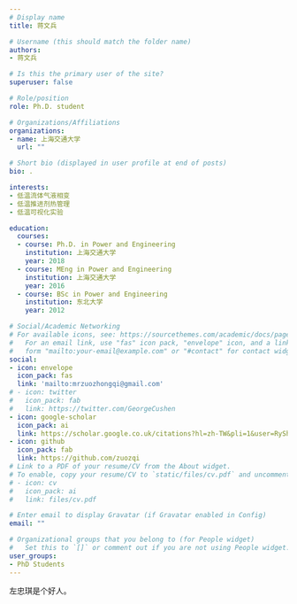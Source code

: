 ```yaml
---
# Display name
title: 蒋文兵

# Username (this should match the folder name)
authors:
- 蒋文兵

# Is this the primary user of the site?
superuser: false

# Role/position
role: Ph.D. student

# Organizations/Affiliations
organizations:
- name: 上海交通大学
  url: ""

# Short bio (displayed in user profile at end of posts)
bio: .

interests:
- 低温流体气液相变
- 低温推进剂热管理
- 低温可视化实验

education:
  courses:
  - course: Ph.D. in Power and Engineering
    institution: 上海交通大学
    year: 2018
  - course: MEng in Power and Engineering
    institution: 上海交通大学
    year: 2016
  - course: BSc in Power and Engineering
    institution: 东北大学
    year: 2012

# Social/Academic Networking
# For available icons, see: https://sourcethemes.com/academic/docs/page-builder/#icons
#   For an email link, use "fas" icon pack, "envelope" icon, and a link in the
#   form "mailto:your-email@example.com" or "#contact" for contact widget.
social:
- icon: envelope
  icon_pack: fas
  link: 'mailto:mrzuozhongqi@gmail.com'
# - icon: twitter
#   icon_pack: fab
#   link: https://twitter.com/GeorgeCushen
- icon: google-scholar
  icon_pack: ai
  link: https://scholar.google.co.uk/citations?hl=zh-TW&pli=1&user=RySh-W8AAAAJ
- icon: github
  icon_pack: fab
  link: https://github.com/zuozqi
# Link to a PDF of your resume/CV from the About widget.
# To enable, copy your resume/CV to `static/files/cv.pdf` and uncomment the lines below.
# - icon: cv
#   icon_pack: ai
#   link: files/cv.pdf

# Enter email to display Gravatar (if Gravatar enabled in Config)
email: ""

# Organizational groups that you belong to (for People widget)
#   Set this to `[]` or comment out if you are not using People widget.
user_groups:
- PhD Students
---
```


左忠琪是个好人。
